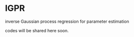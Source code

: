 # IGPR
inverse Gaussian process regression for parameter estimation

codes will be shared here soon.
